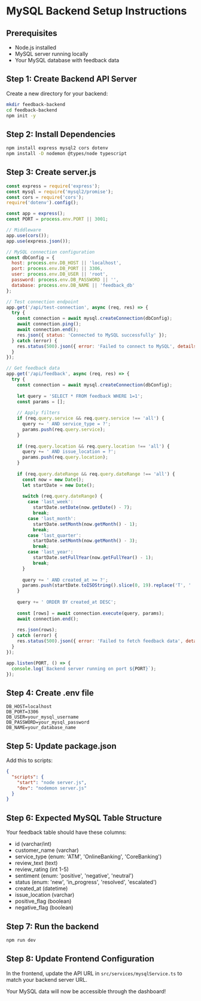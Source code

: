 
# MySQL Backend Setup Instructions

## Prerequisites
- Node.js installed
- MySQL server running locally
- Your MySQL database with feedback data

## Step 1: Create Backend API Server

Create a new directory for your backend:
```bash
mkdir feedback-backend
cd feedback-backend
npm init -y
```

## Step 2: Install Dependencies
```bash
npm install express mysql2 cors dotenv
npm install -D nodemon @types/node typescript
```

## Step 3: Create server.js
```javascript
const express = require('express');
const mysql = require('mysql2/promise');
const cors = require('cors');
require('dotenv').config();

const app = express();
const PORT = process.env.PORT || 3001;

// Middleware
app.use(cors());
app.use(express.json());

// MySQL connection configuration
const dbConfig = {
  host: process.env.DB_HOST || 'localhost',
  port: process.env.DB_PORT || 3306,
  user: process.env.DB_USER || 'root',
  password: process.env.DB_PASSWORD || '',
  database: process.env.DB_NAME || 'feedback_db'
};

// Test connection endpoint
app.get('/api/test-connection', async (req, res) => {
  try {
    const connection = await mysql.createConnection(dbConfig);
    await connection.ping();
    await connection.end();
    res.json({ status: 'Connected to MySQL successfully' });
  } catch (error) {
    res.status(500).json({ error: 'Failed to connect to MySQL', details: error.message });
  }
});

// Get feedback data
app.get('/api/feedback', async (req, res) => {
  try {
    const connection = await mysql.createConnection(dbConfig);
    
    let query = 'SELECT * FROM feedback WHERE 1=1';
    const params = [];
    
    // Apply filters
    if (req.query.service && req.query.service !== 'all') {
      query += ' AND service_type = ?';
      params.push(req.query.service);
    }
    
    if (req.query.location && req.query.location !== 'all') {
      query += ' AND issue_location = ?';
      params.push(req.query.location);
    }
    
    if (req.query.dateRange && req.query.dateRange !== 'all') {
      const now = new Date();
      let startDate = new Date();
      
      switch (req.query.dateRange) {
        case 'last_week':
          startDate.setDate(now.getDate() - 7);
          break;
        case 'last_month':
          startDate.setMonth(now.getMonth() - 1);
          break;
        case 'last_quarter':
          startDate.setMonth(now.getMonth() - 3);
          break;
        case 'last_year':
          startDate.setFullYear(now.getFullYear() - 1);
          break;
      }
      
      query += ' AND created_at >= ?';
      params.push(startDate.toISOString().slice(0, 19).replace('T', ' '));
    }
    
    query += ' ORDER BY created_at DESC';
    
    const [rows] = await connection.execute(query, params);
    await connection.end();
    
    res.json(rows);
  } catch (error) {
    res.status(500).json({ error: 'Failed to fetch feedback data', details: error.message });
  }
});

app.listen(PORT, () => {
  console.log(`Backend server running on port ${PORT}`);
});
```

## Step 4: Create .env file
```
DB_HOST=localhost
DB_PORT=3306
DB_USER=your_mysql_username
DB_PASSWORD=your_mysql_password
DB_NAME=your_database_name
```

## Step 5: Update package.json
Add this to scripts:
```json
{
  "scripts": {
    "start": "node server.js",
    "dev": "nodemon server.js"
  }
}
```

## Step 6: Expected MySQL Table Structure
Your feedback table should have these columns:
- id (varchar/int)
- customer_name (varchar)
- service_type (enum: 'ATM', 'OnlineBanking', 'CoreBanking')
- review_text (text)
- review_rating (int 1-5)
- sentiment (enum: 'positive', 'negative', 'neutral')
- status (enum: 'new', 'in_progress', 'resolved', 'escalated')
- created_at (datetime)
- issue_location (varchar)
- positive_flag (boolean)
- negative_flag (boolean)

## Step 7: Run the backend
```bash
npm run dev
```

## Step 8: Update Frontend Configuration
In the frontend, update the API URL in `src/services/mysqlService.ts` to match your backend server URL.

Your MySQL data will now be accessible through the dashboard!
